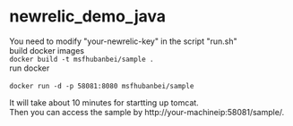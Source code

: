 # newrelic_demo_java
You need to modify "your-newrelic-key" in the script "run.sh"</br>
build docker images</br>
```docker build -t msfhubanbei/sample .```</br>
run docker</br>       
```docker run -d -p 58081:8080 msfhubanbei/sample```</br>

It will take about 10 minutes for startting up tomcat.</br>
Then you can access the sample by  http://your-machineip:58081/sample/.</br>
